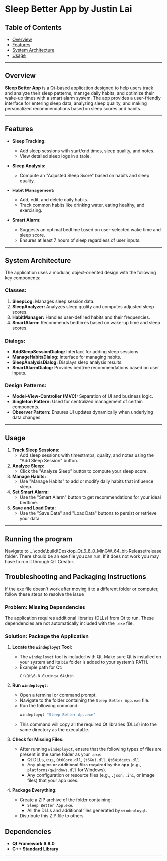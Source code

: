 # Sleep Better App by Justin Lai

## Table of Contents
- [Overview](#overview)
- [Features](#features)
- [System Architecture](#system-architecture)
- [Usage](#usage)


---

## Overview
**Sleep Better App** is a Qt-based application designed to help users track and analyze their sleep patterns, manage daily habits, and optimize their wake-up times with a smart alarm system. The app provides a user-friendly interface for entering sleep data, analyzing sleep quality, and making personalized recommendations based on sleep scores and habits.

---

## Features
- **Sleep Tracking:**
  - Add sleep sessions with start/end times, sleep quality, and notes.
  - View detailed sleep logs in a table.

- **Sleep Analysis:**
  - Compute an "Adjusted Sleep Score" based on habits and sleep quality.

- **Habit Management:**
  - Add, edit, and delete daily habits.
  - Track common habits like drinking water, eating healthy, and exercising.

- **Smart Alarm:**
  - Suggests an optimal bedtime based on user-selected wake time and sleep score.
  - Ensures at least 7 hours of sleep regardless of user inputs.

---

## System Architecture
The application uses a modular, object-oriented design with the following key components:

### Classes:
1. **SleepLog:** Manages sleep session data.
2. **SleepAnalyzer:** Analyzes sleep quality and computes adjusted sleep scores.
3. **HabitManager:** Handles user-defined habits and their frequencies.
4. **SmartAlarm:** Recommends bedtimes based on wake-up time and sleep scores.

### Dialogs:
- **AddSleepSessionDialog:** Interface for adding sleep sessions.
- **ManageHabitsDialog:** Interface for managing habits.
- **SleepAnalysisDialog:** Displays sleep analysis results.
- **SmartAlarmDialog:** Provides bedtime recommendations based on user inputs.

### Design Patterns:
- **Model-View-Controller (MVC):** Separation of UI and business logic.
- **Singleton Pattern:** Used for centralized management of certain components.
- **Observer Pattern:** Ensures UI updates dynamically when underlying data changes.

---

## Usage
1. **Track Sleep Sessions:**
   - Add sleep sessions with timestamps, quality, and notes using the "Add Sleep Session" button.
2. **Analyze Sleep:**
   - Click the "Analyze Sleep" button to compute your sleep score.
3. **Manage Habits:**
   - Use "Manage Habits" to add or modify daily habits that influence sleep.
4. **Set Smart Alarm:**
   - Use the "Smart Alarm" button to get recommendations for your ideal bedtime.
5. **Save and Load Data:**
   - Use the "Save Data" and "Load Data" buttons to persist or retrieve your data.

---
## Running the program
Navigate to ...\code\build\Desktop_Qt_6_8_0_MinGW_64_bit-Release\release folder. There should be an exe file you can run. If it does not work you may have to run it through QT Creator.

## Troubleshooting and Packaging Instructions

If the exe file doesn't work after moving it to a different folder or computer, follow these steps to resolve the issue.

### Problem: Missing Dependencies
The application requires additional libraries (DLLs) from Qt to run. These dependencies are not automatically included with the `.exe` file. 

### Solution: Package the Application
1. **Locate the `windeployqt` Tool:**
   - The `windeployqt` tool is included with Qt. Make sure Qt is installed on your system and its `bin` folder is added to your system’s PATH.
   - Example path for Qt:
     ```
     C:\Qt\6.8.0\mingw_64\bin
     ```

2. **Run `windeployqt`:**
   - Open a terminal or command prompt.
   - Navigate to the folder containing the `Sleep Better App.exe` file.
   - Run the following command:
     ```cmd
     windeployqt "Sleep Better App.exe"
     ```
   - This command will copy all the required Qt libraries (DLLs) into the same directory as the executable.

3. **Check for Missing Files:**
   - After running `windeployqt`, ensure that the following types of files are present in the same folder as your `.exe`:
     - Qt DLLs, e.g., `Qt6Core.dll`, `Qt6Gui.dll`, `Qt6Widgets.dll`.
     - Any plugins or additional files required by the app (e.g., `platforms/qwindows.dll` for Windows).
     - Any configuration or resource files (e.g., `.json`, `.ini`, or image files) that your app uses.

4. **Package Everything:**
   - Create a ZIP archive of the folder containing:
     - `Sleep Better App.exe`.
     - All the DLLs and additional files generated by `windeployqt`.
   - Distribute this ZIP file to others.


## Dependencies
- **Qt Framework 6.8.0**
- **C++ Standard Library**

---
